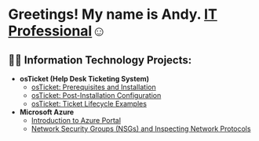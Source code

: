 
<h1>Greetings! My name is Andy. <a href="https://linkedin.com/in/Josh">IT Professional</a>☺</h1>

<h2>👨‍💻 Information Technology Projects:</h2>

- <b>osTicket (Help Desk Ticketing System)</b>
  - [osTicket: Prerequisites and Installation](https://github.com/AndyAwotwe/osticket-prereqs)
  - [osTicket: Post-Installation Configuration](https://github.com/AndyAwotwe/post-install-config)
  - [osTicket: Ticket Lifecycle Examples](https://github.com/AndyAwotwe/ticket-lifecycle)
- <b>Microsoft Azure</b>
  - [Introduction to Azure Portal](https://github.com/AndyAwotwe/azure-portal-b)
  - [Network Security Groups (NSGs) and Inspecting Network Protocols](https://github.com/joshmadakorcc/azure-network-protocols)

